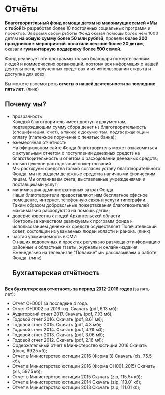 <h1>Отчёты</h1>

<b>Благотворительный фонд помощи детям из малоимущих семей «Мы с тобой!»</b> разработал более 10 постоянных социальных программ и проектов. За время своей работы Фонд оказал помощь более чем 1000 детям <b>на общую сумму более 50 млн рублей</b>, провели <b>более 200 праздников и мероприятий</b>, <b>оплатили лечение более 20 детям</b>, оказали <b>гуманитарную поддержку более 500 семей</b>.

Фонд реализует эти программы только благодаря пожертвованиям людей и коммерческих организаций, поэтому вся информация о нашей деятельности, полученных средствах и их использовании открыта и доступна для всех. 

Вы можете просмотреть <b>отчеты о нашей деятельности за последние пять лет</b>. (линк)

<h2>Почему мы?</h2>
<ul>
<li>прозрачность</li>
Каждый благотворитель имеет доступ к документам, подтверждающим сумму сбора денег на благотворительность (спецификация, счет), а также к документам, подтверждающим оплату (платежное поручение с печатью банка);
<li>ежемесячная отчетность</li>
На официальном сайте Фонда благотворитель может ознакомиться с актуальным отчетом о поступлении денежных средств на благотворительность и отчетом о расходовании денежных средств;

<li>только целевое расходование пожертвований</li>
Мы расходуем средства только согласно уставу благотворительного Фонда, мы не выдаем денежные средства наличными физическим лицам. Мы оплачиваем счета, выставленные учреждениями и поставщиками услуг;
<li>минимизация административных затрат Фонда</li>
Наши благотворители предоставляют нам бесплатное офисное помещение, интернет, телефонную связь и услуги типографии. Таким образом добровольные пожертвования благотворителей максимально расходуются на помощь детям;
<li>доверие известных людей Архангельской области</li>
Контроль за качеством реализуемых программ фонда и использованием денежных средств осуществляет Попечительский совет, состоящий из уважаемых людей области и района. (линк)
<li>частая упоминаемость в СМИ</li>
О наших подопечных и проектах регулярно размещают информацию районные и областные газеты, журналы и онлайн-издания. Еженедельно на телеканале "Поважье" мы рассказываем о работе Фонда. (линк)
<h2>Бухгалтерская отчётность<h2>
</ul>
<b>Вся бухгалтерская отчетность за период 2012-2016 годов</b> (за пять лет): 
<ul>
<li>Отчет ОН0001 за последние 4 года.</li>

<li>Отчет ОН0002 за 2016 год. Скачать (pdf, 6.13 мб);</li>

<li>Аудиторский отчет 2017. Скачать (pdf, 7.93 мб);</li>

<li>Годовой отчет 2016. Скачать (pdf, 8.61 мб);</li>

<li>Годовой отчет 2015. Скачать (pdf, 4.3 мб);</li>

<li>Годовой отчет 2014. Скачать (pdf, 4.76 мб);</li>

<li>Годовой отчет 2013. Скачать (pdf, 3.06 мб);</li>

<li>Годовой отчет 2012. Скачать (pdf, 2.16 мб);</li>

<li>Содержательный отчет в Министерство юстиции 2016 Скачать (docx, 69.25 кб);</li>

<li>Отчет в Министерство юстиции 2016 (Форма 3) Скачать (xls, 75.5 кб);</li>

<li>Отчет в Министерство юстиции 2016 (Форма ОН001_2015) Скачать (xls, 597.5 кб);</li>

<li>Отчет в Министерство юстиции 2015 Скачать (zip, 115.54 кб);</li>

<li>Отчет в Министерство юстиции 2014 Скачать (zip, 113.01 кб);</li>

<li>Отчет в Министерство юстиции 2013 Скачать (zip, 111.01 кб);</li>
</ul>

